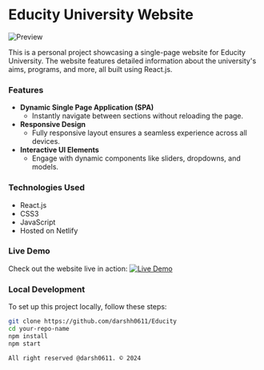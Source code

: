 # Educity University Website

![Preview](https://imgur.com/GR1EBrb) 

This is a personal project showcasing a single-page website for Educity University. The website features detailed information about the university's aims, programs, and more, all built using React.js.

### Features

- **Dynamic Single Page Application (SPA)**
  - Instantly navigate between sections without reloading the page.
- **Responsive Design**
  - Fully responsive layout ensures a seamless experience across all devices.
- **Interactive UI Elements**
  - Engage with dynamic components like sliders, dropdowns, and models.

### Technologies Used

- React.js
- CSS3
- JavaScript
- Hosted on Netlify

### Live Demo

Check out the website live in action:
[![Live Demo](https://img.shields.io/badge/demo-online-green.svg)](https://bright-dusk.netlify.app)

### Local Development

To set up this project locally, follow these steps:

```bash
git clone https://github.com/darshh0611/Educity
cd your-repo-name
npm install
npm start

All right reserved @darsh0611. © 2024
